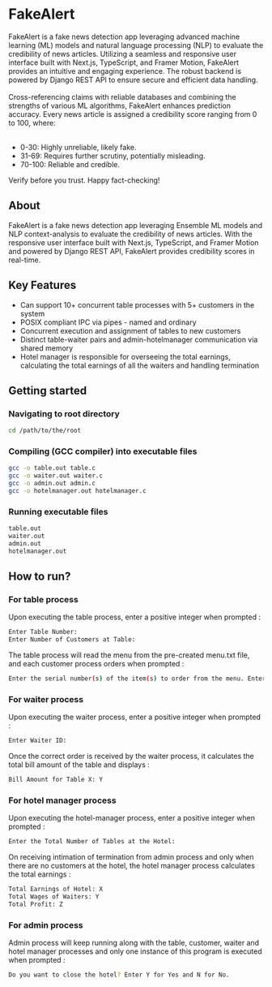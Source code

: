 # FakeAlert 
<p className="text-large text-justify">FakeAlert is a fake news detection app leveraging advanced machine learning (ML) models and natural language processing (NLP) to evaluate the credibility of news articles. Utilizing a seamless and responsive user interface built with Next.js, TypeScript, and Framer Motion, FakeAlert provides an intuitive and engaging experience. The robust backend is powered by Django REST API to ensure secure and efficient data handling. <br /><br />
          Cross-referencing claims with reliable databases and combining the strengths of various ML algorithms, FakeAlert enhances prediction accuracy. Every news article is assigned a credibility score ranging from 0 to 100, where:<br />
          <br /></p>
        <ul className="text-large text-justify list-disc ml-9">
          <li>0-30: Highly unreliable, likely fake.</li>
          <li>31-69: Requires further scrutiny, potentially misleading.</li>
          <li> 70-100: Reliable and credible.</li>
        </ul>
      </section>
      <div className="mt-7 mb-16">
        <Snippet hideCopyButton hideSymbol variant="flat">
          <span className="text-base">
            Verify before you trust. Happy fact-checking!
          </span>
        </Snippet>
      </div>





## About

FakeAlert is a fake news detection app leveraging Ensemble ML models and NLP context-analysis to evaluate the credibility of news articles. With the responsive user interface built with Next.js, TypeScript, and Framer Motion and powered by Django REST API, FakeAlert provides credibility scores in real-time.

## Key Features
<ul>
  <li> Can support 10+ concurrent table processes with 5+ customers in the system </li>
  <li> POSIX compliant IPC via pipes - named and ordinary </li>
  <li> Concurrent execution and assignment of tables to new customers </li>
  <li> Distinct table-waiter pairs and admin-hotelmanager communication via shared memory </li>
  <li> Hotel manager is responsible for overseeing the total earnings, calculating the total earnings of all the waiters and handling termination </li>
</ul>

## Getting started

### Navigating to root directory
```sh
cd /path/to/the/root
```

### Compiling (GCC compiler) into executable files
```sh
gcc -o table.out table.c
gcc -o waiter.out waiter.c
gcc -o admin.out admin.c
gcc -o hotelmanager.out hotelmanager.c
```

### Running executable files
```sh
table.out
waiter.out
admin.out
hotelmanager.out
```
## How to run?

### For table process
Upon executing the table process, enter a positive integer when prompted :
```sh
Enter Table Number:
Enter Number of Customers at Table:
```

The table process will read the menu from the pre-created menu.txt file, and each customer process orders when prompted :
```sh
Enter the serial number(s) of the item(s) to order from the menu. Enter -1 when done:
```
### For waiter process
Upon executing the waiter process, enter a positive integer when prompted :
```sh
Enter Waiter ID:
```

Once the correct order is received by the waiter process, it calculates the total bill amount of the table and displays :
```sh
Bill Amount for Table X: Y
```
### For hotel manager process
Upon executing the hotel-manager process, enter a positive integer when prompted :
```sh
Enter the Total Number of Tables at the Hotel:
```

On receiving intimation of termination from admin process and only when there are no customers at the hotel, the hotel manager process calculates the total earnings :
```sh
Total Earnings of Hotel: X
Total Wages of Waiters: Y
Total Profit: Z
```
### For admin process
Admin process will keep running along with the table, customer, waiter and hotel manager processes and only one instance of this program is executed when prompted :
```sh
Do you want to close the hotel? Enter Y for Yes and N for No.
```
